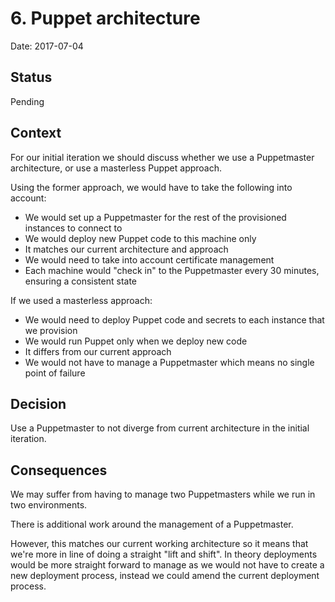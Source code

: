 # 6. Puppet architecture

Date: 2017-07-04

## Status

Pending

## Context

For our initial iteration we should discuss whether we use a Puppetmaster architecture,
or use a masterless Puppet approach.

Using the former approach, we would have to take the following into account:

 - We would set up a Puppetmaster for the rest of the provisioned instances to connect to
 - We would deploy new Puppet code to this machine only
 - It matches our current architecture and approach
 - We would need to take into account certificate management
 - Each machine would "check in" to the Puppetmaster every 30 minutes, ensuring
 a consistent state

If we used a masterless approach:

 - We would need to deploy Puppet code and secrets to each instance that we provision
 - We would run Puppet only when we deploy new code
 - It differs from our current approach
 - We would not have to manage a Puppetmaster which means no single point of failure

## Decision

Use a Puppetmaster to not diverge from current architecture in the initial iteration.

## Consequences

We may suffer from having to manage two Puppetmasters while we run in
two environments.

There is additional work around the management of a Puppetmaster.

However, this matches our current working architecture so it means that we're more
in line of doing a straight "lift and shift". In theory deployments would be more
straight forward to manage as we would not have to create a new deployment process,
instead we could amend the current deployment process.
